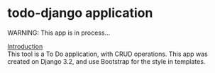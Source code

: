 # todo-django application

WARNING: This app is in process... 


<u>Introduction</u>
<br />
This tool is a To Do application, with CRUD operations. This app was created on Django 3.2, and use Bootstrap for the style in templates.
       

